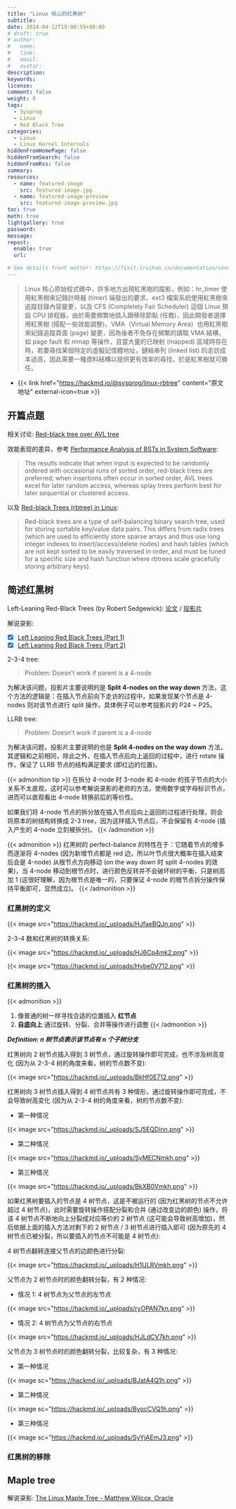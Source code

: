 ```yaml
---
title: "Linux 核心的红黑树"
subtitle:
date: 2024-04-12T19:00:59+08:00
# draft: true
# author:
#   name:
#   link:
#   email:
#   avatar:
description:
keywords:
license:
comment: false
weight: 0
tags:
  - Sysprog
  - Linux
  - Red Black Tree
categories:
  - Linux
  - Linux Kernel Internals
hiddenFromHomePage: false
hiddenFromSearch: false
hiddenFromRss: false
summary:
resources:
  - name: featured-image
    src: featured-image.jpg
  - name: featured-image-preview
    src: featured-image-preview.jpg
toc: true
math: true
lightgallery: true
password:
message:
repost:
  enable: true
  url:

# See details front matter: https://fixit.lruihao.cn/documentation/content-management/introduction/#front-matter
---
```


> Linux 核心原始程式碼中，許多地方出現紅黑樹的蹤影，例如：hr_timer 使用紅黑樹來記錄計時器 (timer) 端發出的要求、ext3 檔案系統使用紅黑樹來追蹤目錄內容變更，以及 CFS (Completely Fair Scheduler) 這個 Linux 預設 CPU 排程器，由於需要頻繁地插入跟移除節點 (任務)，因此開發者選擇用紅黑樹 (搭配一些效能調整)。VMA（Virtual Memory Area）也用紅黑樹來紀錄追蹤頁面 (page) 變更，因為後者不免存在頻繁的讀取 VMA 結構，如 page fault 和 mmap 等操作，且當大量的已映射 (mapped) 區域時存在時，若要尋找某個特定的虛擬記憶體地址，鏈結串列 (linked list) 的走訪成本過高，因此需要一種資料結構以提供更有效率的尋找，於是紅黑樹就可勝任。

<!--more-->

- {{< link href="https://hackmd.io/@sysprog/linux-rbtree" content="原文地址" external-icon=true >}}

## 开篇点题

相关讨论: [Red-black tree over AVL tree](https://stackoverflow.com/questions/13852870/red-black-tree-over-avl-tree)

效能表现的差异，参考 [Performance Analysis of BSTs in System Software](https://benpfaff.org/papers/libavl.pdf):

> The results indicate that when input is expected to be randomly ordered with occasional runs of sorted order, red-black trees are preferred; when insertions often occur in sorted order, AVL trees excel for later random access, whereas splay trees perform best for later sequential or clustered access.

以及 [Red-black Trees (rbtree) in Linux](https://docs.kernel.org/core-api/rbtree.html):

> Red-black trees are a type of self-balancing binary search tree, used for storing sortable key/value data pairs. This differs from radix trees (which are used to efficiently store sparse arrays and thus use long integer indexes to insert/access/delete nodes) and hash tables (which are not kept sorted to be easily traversed in order, and must be tuned for a specific size and hash function where rbtrees scale gracefully storing arbitrary keys).

## 简述红黑树

Left-Leaning Red-Black Trees (by Robert Sedgewick): 
[论文](https://sedgewick.io/wp-content/themes/sedgewick/papers/2008LLRB.pdf) 
/
[投影片](https://sedgewick.io/wp-content/uploads/2022/03/2008-09LLRB.pdf) 

解说录影:
- [x] [Left Leaning Red Black Trees (Part 1)](https://www.youtube.com/watch?v=0BeIo4JB0Z4)
- [x] [Left Leaning Red Black Trees (Part 2)](https://www.youtube.com/watch?v=4xIIbMFkBW4)

2-3-4 tree:

> Problem: Doesn’t work if parent is a 4-node

为解决该问题，投影片主要说明的是 **Split 4-nodes on the way down** 方法，这个方法的逻辑是：在插入节点前向下走访的过程中，如果发现某个节点是 4-nodes 则对该节点进行 split 操作，具体例子可以参考投影片的 P24 ~ P25。

LLRB tree:

> Problem: Doesn’t work if parent is a 4-node

为解决该问题，投影片主要说明的也是 **Split 4-nodes on the way down** 方法，其逻辑和之前相同，除此之外，在插入节点后向上返回的过程中，进行 rotate 操作，保证了 LLRB 节点的结构满足要求 (即红边的位置)。

{{< admonition tip >}}
在拆分 4-node 时 3-node 和 4-node 的孩子节点的大小关系不太直观，这时可以参考解说录影的老师的方法，使用数字或字母标识节点，进而可以直观看出 4-node 转换前后的等价性。

如果我们将 4-node 节点的拆分放在插入节点后向上返回的过程进行处理，则会将原本的树结构转换成 2-3 tree，因为这样插入节点后，不会保留有 4-node (插入产生的 4-node 立刻被拆分)。
{{< /admonition >}}

{{< admonition >}}
红黑树的 perfect-balance 的特性在于：它随着节点的增多而逐渐将 4-nodes (因为新增节点都是 red 边，所以叶节点很大概率在插入结束后会是 4-node) 从根节点方向移动 (on the way down 时 split 4-nodes 的效果)，当 4-node 移动到根节点时，进行颜色反转并不会破坏树的平衡，只是树高加 1 (这很好理解，因为根节点是唯一的，只要保证 4-node 的根节点拆分操作保持平衡即可，显然成立)。
{{< /admonition >}}

### 红黑树的定义

{{< image src="https://hackmd.io/_uploads/HJfaeBQJn.png" >}}

2-3-4 数和红黑树的转换关系:

{{< image src="https://hackmd.io/_uploads/HJ6Cp4mk2.png" >}}

{{< image src="https://hackmd.io/_uploads/Hybe0V712.png" >}}

### 红黑树的插入

{{< admonition >}}
1. 像普通的树一样寻找合适的位置插入 **红节点**
2. **自底向上** 通过旋转、分裂、合并等操作进行调整
{{< /admonition >}}

***Definition: $n$ 树节点表示该节点有 $n$ 个子树分支***

红黑树向 2 树节点插入得到 3 树节点，通过旋转操作即可完成，也不涉及树高变化 (因为从 2-3-4 树的角度来看，树的节点数不变):

{{< image src="https://hackmd.io/_uploads/BkHf0E712.png" >}}

红黑树向 3 树节点插入得到 4 树节点共有 3 种情形，通过旋转操作即可完成，不会导致树高变化 (因为从 2-3-4 树的角度来看，树的节点数不变):

- 第一种情况

{{< image src="https://hackmd.io/_uploads/SJ5EQDinn.png" >}}

- 第二种情况

{{< image src="https://hackmd.io/_uploads/SyMECNmkh.png" >}}

- 第三种情况

{{< image src="https://hackmd.io/_uploads/BkXB0Vmkh.png" >}}

如果红黑树要插入的节点是 4 树节点，这是不被运行的 (因为红黑树的节点不允许超过 4 树节点)，此时需要旋转操作搭配分裂和合并 (通过改变边的颜色) 操作，将该 4 树节点不断地向上分裂成对应等价的 2 树节点 (这可能会导致树高增加)，然后依据上面的插入方法对剩下的 2 树节点 / 3 树节点进行插入即可 (因为原先的 4 树节点已被分裂，所以要插入的节点不可能是 4 树节点):

4 树节点翻转连接父节点的边颜色进行分裂:

{{< image src="https://hackmd.io/_uploads/H1ULRVmkh.png" >}}

父节点为 2 树节点时的颜色翻转分裂，有 2 种情况:

- 情况 1: 4 树节点为父节点的左节点

{{< image src="https://hackmd.io/_uploads/ryOPAN7kn.png" >}}

- 情况 2: 4 树节点为父节点的右节点

{{< image src="https://hackmd.io/_uploads/HJLdCV7kh.png" >}}

父节点为 3 树节点时的颜色翻转分裂，比较复杂，有 3 种情况:

- 第一种情况

{{< image sc="https://hackmd.io/_uploads/BJatA4Q1h.png" >}}

- 第二种情况

{{< image sc="https://hackmd.io/_uploads/ByocCVQ1h.png" >}}

- 第三种情况

{{< image sc="https://hackmd.io/_uploads/SyYjAEmJ3.png" >}}

### 红黑树的移除

## Maple tree

解说录影: [The Linux Maple Tree - Matthew Wilcox, Oracle](https://www.youtube.com/watch?v=XwukyRAL7WQ)
